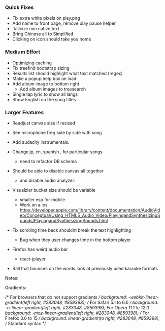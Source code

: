 ### Quick Fixes
- Fix extra white pixels on play.png
- Add name to front page, remove play pause helper
- Italicize non native text
- Bring Chinese all to Simplified
- Clicking on icon should take you home

### Medium Effort
- Optimizing caching
- Fix treefind bootstrap sizing
- Results list should highlight what text matched (regex)
- Make a popup help box on load
- Add album image to bottom right
	- Add album images to treesearch
- Single tap lyric to show all langs
- Show English on the song titles

### Larger Features
- Readjust canvas size if resized
- See microphone freq side by side with song
- Add audacity instrumentals.
- Change jp, cn, spanish , for particular songs
	- need to refactor DB schema
- Should be able to disable canvas all together
	- and disable audio analyzer.
- Visualzier bucket size should be variable
	- smaller esp for mobile
	- Work on a ios
https://developer.apple.com/library/content/documentation/AudioVideo/Conceptual/Using_HTML5_Audio_Video/PlayingandSynthesizingSounds/PlayingandSynthesizingSounds.html

- Fix scrolling time back shouldnt break the text highlighting
	- Bug when they user changes time in the bottom player

- Firefox has weird audio bar
	- react-jplayer
- Ball that bounces on the words
	look at previously used karaoke formats


Notes:

Gradients:

  /* For browsers that do not support gradients */
  background: -webkit-linear-gradient(left right, #283048, #859398);
  /* For Safari 5.1 to 6.0 */
  background: -o-linear-gradient(left right, #283048, #859398);
   For Opera 11.1 to 12.0 
  background: -moz-linear-gradient(left right, #283048, #859398);
  /* For Firefox 3.6 to 15 */
  background: linear-gradient(to right, #283048, #859398);
  /* Standard syntax */
